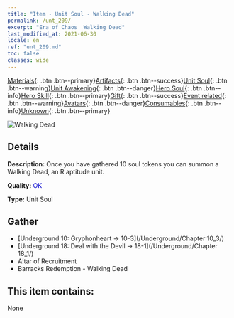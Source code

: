 ```yaml
---
title: "Item - Unit Soul - Walking Dead"
permalink: /unt_209/
excerpt: "Era of Chaos  Walking Dead"
last_modified_at: 2021-06-30
locale: en
ref: "unt_209.md"
toc: false
classes: wide
---
```

 [Materials](/Items/){: .btn .btn--primary}[Artifacts](/Items/Artifacts/){: .btn .btn--success}[Unit Soul](/Items/UnitSoul/){: .btn .btn--warning}[Unit Awakening](/Items/UnitAwakening/){: .btn .btn--danger}[Hero Soul](/Items/HeroSoul/){: .btn .btn--info}[Hero Skill](/Items/HeroSkill/){: .btn .btn--primary}[Gift](/Items/Gift/){: .btn .btn--success}[Event related](/Items/Events/){: .btn .btn--warning}[Avatars](/Items/Avatars/){: .btn .btn--danger}[Consumables](/Items/Consumables/){: .btn .btn--info}[Unknown](/Items/Unknown/){: .btn .btn--primary}

 ![Walking Dead](/images/u/ti_jiangshi.jpg)

## Details
 **Description:** Once you have gathered 10 soul tokens you can summon a Walking Dead, an R aptitude unit.

 **Quality:** <span style="color: #0000CD">OK</span>

 **Type:** Unit Soul

## Gather

*    [Underground 10: Gryphonheart -> 10-3](/Underground/Chapter 10_3/) 
*    [Underground 18: Deal with the Devil -> 18-1](/Underground/Chapter 18_1/) 
*    Altar of Recruitment 
*    Barracks Redemption - Walking Dead 

## This item contains:

  None

